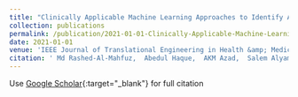```yaml
---
title: "Clinically Applicable Machine Learning Approaches to Identify Attributes of Chronic Kidney Disease (CKD) for Use in Low-Cost Diagnostic Screening"
collection: publications
permalink: /publication/2021-01-01-Clinically-Applicable-Machine-Learning-Approaches-to-Identify-Attributes-of-Chronic-Kidney-Disease-CKD-for-Use-in-Low-Cost-Diagnostic-Screening
date: 2021-01-01
venue: 'IEEE Journal of Translational Engineering in Health &amp; Medicine'
citation: ' Md Rashed-Al-Mahfuz,  Abedul Haque,  AKM Azad,  Salem Alyami,  Julian Quinn,  Mohammad Moni, &quot;Clinically Applicable Machine Learning Approaches to Identify Attributes of Chronic Kidney Disease (CKD) for Use in Low-Cost Diagnostic Screening.&quot; IEEE Journal of Translational Engineering in Health &amp;amp; Medicine, 2021.'
---
```

Use [Google Scholar](https://scholar.google.com/scholar?q=Clinically+Applicable+Machine+Learning+Approaches+to+Identify+Attributes+of+Chronic+Kidney+Disease+(CKD)+for+Use+in+Low+Cost+Diagnostic+Screening){:target="_blank"} for full citation